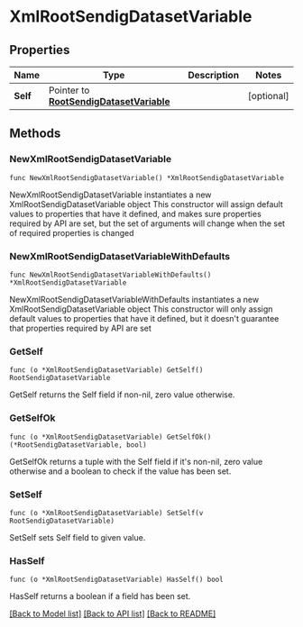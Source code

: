 # XmlRootSendigDatasetVariable

## Properties

Name | Type | Description | Notes
------------ | ------------- | ------------- | -------------
**Self** | Pointer to [**RootSendigDatasetVariable**](RootSendigDatasetVariable.md) |  | [optional] 

## Methods

### NewXmlRootSendigDatasetVariable

`func NewXmlRootSendigDatasetVariable() *XmlRootSendigDatasetVariable`

NewXmlRootSendigDatasetVariable instantiates a new XmlRootSendigDatasetVariable object
This constructor will assign default values to properties that have it defined,
and makes sure properties required by API are set, but the set of arguments
will change when the set of required properties is changed

### NewXmlRootSendigDatasetVariableWithDefaults

`func NewXmlRootSendigDatasetVariableWithDefaults() *XmlRootSendigDatasetVariable`

NewXmlRootSendigDatasetVariableWithDefaults instantiates a new XmlRootSendigDatasetVariable object
This constructor will only assign default values to properties that have it defined,
but it doesn't guarantee that properties required by API are set

### GetSelf

`func (o *XmlRootSendigDatasetVariable) GetSelf() RootSendigDatasetVariable`

GetSelf returns the Self field if non-nil, zero value otherwise.

### GetSelfOk

`func (o *XmlRootSendigDatasetVariable) GetSelfOk() (*RootSendigDatasetVariable, bool)`

GetSelfOk returns a tuple with the Self field if it's non-nil, zero value otherwise
and a boolean to check if the value has been set.

### SetSelf

`func (o *XmlRootSendigDatasetVariable) SetSelf(v RootSendigDatasetVariable)`

SetSelf sets Self field to given value.

### HasSelf

`func (o *XmlRootSendigDatasetVariable) HasSelf() bool`

HasSelf returns a boolean if a field has been set.


[[Back to Model list]](../README.md#documentation-for-models) [[Back to API list]](../README.md#documentation-for-api-endpoints) [[Back to README]](../README.md)


